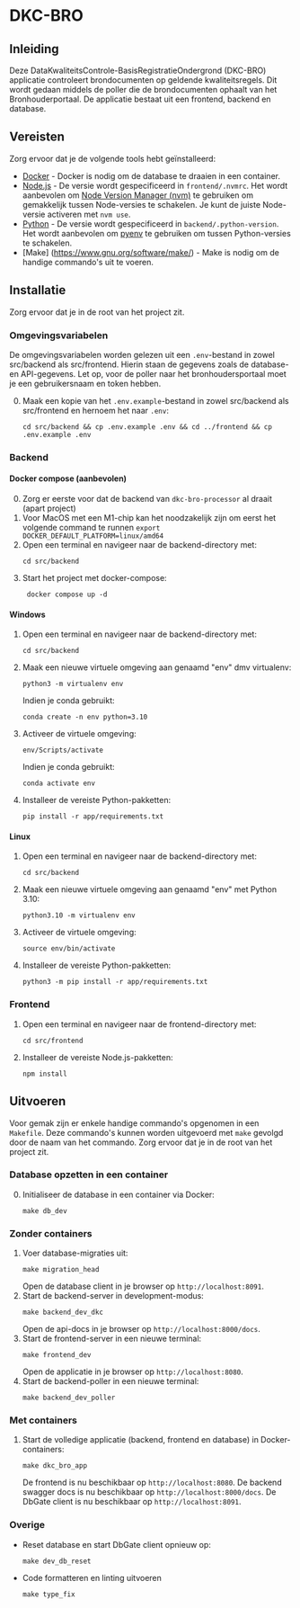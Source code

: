 # **DKC-BRO**

## Inleiding
Deze DataKwaliteitsControle-BasisRegistratieOndergrond (DKC-BRO) applicatie controleert brondocumenten op geldende kwaliteitsregels. Dit wordt gedaan middels de poller die de brondocumenten ophaalt van het Bronhouderportaal. De applicatie bestaat uit een frontend, backend en database.

## Vereisten
Zorg ervoor dat je de volgende tools hebt geïnstalleerd:

- [Docker](https://www.docker.com/) - Docker is nodig om de database te draaien in een container.
- [Node.js](https://nodejs.org/) - De versie wordt gespecificeerd in `frontend/.nvmrc`. Het wordt aanbevolen om [Node Version Manager (nvm)](https://github.com/nvm-sh/nvm) te gebruiken om gemakkelijk tussen Node-versies te schakelen. Je kunt de juiste Node-versie activeren met `nvm use`.
- [Python](https://www.python.org/) - De versie wordt gespecificeerd in `backend/.python-version`. Het wordt aanbevolen om [pyenv](https://github.com/pyenv/pyenv) te gebruiken om tussen Python-versies te schakelen.
- [Make] (https://www.gnu.org/software/make/) - Make is nodig om de handige commando's uit te voeren.

## Installatie
Zorg ervoor dat je in de root van het project zit.

### Omgevingsvariabelen
De omgevingsvariabelen worden gelezen uit een `.env`-bestand in zowel src/backend als src/frontend. Hierin staan de gegevens zoals de database- en API-gegevens. Let op, voor de poller naar het bronhoudersportaal moet je een gebruikersnaam en token hebben.

0. Maak een kopie van het `.env.example`-bestand in zowel src/backend als src/frontend en hernoem het naar `.env`:
   ```
   cd src/backend && cp .env.example .env && cd ../frontend && cp .env.example .env
   ```
### Backend
#### Docker compose (aanbevolen)
0. Zorg er eerste voor dat de backend van `dkc-bro-processor` al draait (apart project)
1. Voor MacOS met een M1-chip kan het noodzakelijk zijn om eerst het volgende command te runnen `export DOCKER_DEFAULT_PLATFORM=linux/amd64`
2. Open een terminal en navigeer naar de backend-directory met:
   ```
   cd src/backend
   ```
3. Start het project met docker-compose:
   ```
    docker compose up -d
    ```


#### Windows
1. Open een terminal en navigeer naar de backend-directory met:
   ```
   cd src/backend
   ```
2. Maak een nieuwe virtuele omgeving aan genaamd "env" dmv virtualenv:
   ```
   python3 -m virtualenv env
   ```
   
   Indien je conda gebruikt:
   ```
   conda create -n env python=3.10
   ```
3. Activeer de virtuele omgeving:
   ```
   env/Scripts/activate
   ```

   Indien je conda gebruikt:
   ```
   conda activate env
   ```
4. Installeer de vereiste Python-pakketten:
   ```
   pip install -r app/requirements.txt
   ```

#### Linux
1. Open een terminal en navigeer naar de backend-directory met:
   ```
   cd src/backend
   ```
2. Maak een nieuwe virtuele omgeving aan genaamd "env" met Python 3.10:
   ```
   python3.10 -m virtualenv env
   ```
3. Activeer de virtuele omgeving:
   ```
   source env/bin/activate
   ```
4. Installeer de vereiste Python-pakketten:
   ```
   python3 -m pip install -r app/requirements.txt
   ```

### Frontend
1. Open een terminal en navigeer naar de frontend-directory met:
   ```
   cd src/frontend
   ```
2. Installeer de vereiste Node.js-pakketten:
   ```
   npm install
   ```

## Uitvoeren
Voor gemak zijn er enkele handige commando's opgenomen in een `Makefile`. Deze commando's kunnen worden uitgevoerd met `make` gevolgd door de naam van het commando. Zorg ervoor dat je in de root van het project zit.

### Database opzetten in een container
0. Initialiseer de database in een container via Docker:
   ```
   make db_dev
   ```

### Zonder containers
1. Voer database-migraties uit:
   ```
   make migration_head
   ```
   Open de database client in je browser op `http://localhost:8091`.
2. Start de backend-server in development-modus:
   ```
   make backend_dev_dkc
   ```
   Open de api-docs in je browser op `http://localhost:8000/docs`.
3. Start de frontend-server in een nieuwe terminal:
   ```
   make frontend_dev
   ```
   Open de applicatie in je browser op `http://localhost:8080`.
4. Start de backend-poller in een nieuwe terminal:
   ```
   make backend_dev_poller
   ```

### Met containers
1. Start de volledige applicatie (backend, frontend en database) in Docker-containers:
   ```
   make dkc_bro_app
   ```
   De frontend is nu beschikbaar op `http://localhost:8080`.
   De backend swagger docs is nu beschikbaar op `http://localhost:8000/docs`.
   De DbGate client is nu beschikbaar op `http://localhost:8091`.

### Overige
- Reset database en start DbGate client opnieuw op:
   ```
   make dev_db_reset
   ```
- Code formatteren en linting uitvoeren
   ```
   make type_fix
   ```